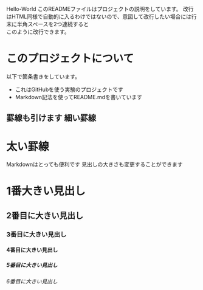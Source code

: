 Hello-World
このREADMEファイルはプロジェクトの説明をしています。
改行はHTML同様で自動的に入るわけではないので、意図して改行したい場合には行末に半角スペースを2つ連続すると  
このように改行できます。

# このプロジェクトについて
以下で箇条書きをしています。
* これはGitHubを使う実験のプロジェクトです
* Markdown記法を使ってREADME.mdを書いています

罫線も引けます
細い罫線
-------------------------
太い罫線
=========================
Markdownはとっても便利です
見出しの大きさも変更することができます
# 1番大きい見出し
## 2番目に大きい見出し
### 3番目に大きい見出し
#### 4番目に大きい見出し
##### 5番目に大きい見出し
###### 6番目に大きい見出し

